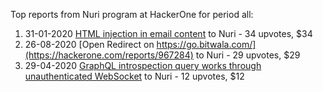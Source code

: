 Top reports from Nuri program at HackerOne for period all:

1. 31-01-2020 [HTML injection in email content](https://hackerone.com/reports/786976) to Nuri - 34 upvotes, $34
2. 26-08-2020 [Open Redirect on https://go.bitwala.com/](https://hackerone.com/reports/967284) to Nuri - 29 upvotes, $29
3. 29-04-2020 [GraphQL introspection query works through unauthenticated WebSocket](https://hackerone.com/reports/862835) to Nuri - 12 upvotes, $12
